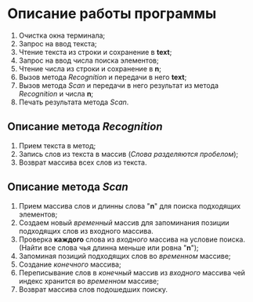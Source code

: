 # Описание работы программы
1. Очистка окна терминала;
2. Запрос на ввод текста;
3. Чтение текста из строки и сохранение в **text**;
4. Запрос на ввод числа поиска элементов;
5. Чтение числа из строки и сохранение в **n**;
6. Вызов метода *Recognition* и передачи в него **text**;
7. Вызов метода *Scan* и передачи в него результат из метода *Recognition* и числа **n**;
8. Печать результата метода *Scan*.

## Описание метода *Recognition*
1. Прием текста в метод;
2. Запись слов из текста в массив (*Слова разделяются пробелом*);
3. Возврат массива всех слов из текста.

## Описание метода *Scan*
1. Прием массива слов и длинны слова "**n**" для поиска подходящих элементов;
2. Создаем новый *временный* массив для запоминания позиции подходящих слов из входного массива.
3. Проверка **каждого** слова из *входного* массива на условие поиска. (Найти все слова чья длинна меньше или ровна "**n**");
4. Запоминая позиций подходящих слов во *временном* массиве;
5. Создание *конечного* массива;
6. Переписывание слов в *конечный* массив из *входного* массива чей индекс хранится во *временном* массиве;
7. Возврат массива слов подошедших поиску.
